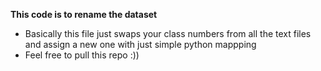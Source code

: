 **This code is to rename the dataset**

- Basically this file just swaps your class numbers from all the text files and assign a new one with just simple python mappping
- Feel free to pull this repo :))
